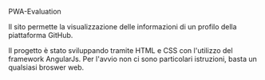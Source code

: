 PWA-Evaluation

Il sito permette la visualizzazione delle informazioni di un profilo della piattaforma GitHub.

Il progetto è stato sviluppando tramite HTML e CSS con l'utilizzo del framework AngularJs.
Per l'avvio non ci sono particolari istruzioni, basta un qualsiasi broswer web.
